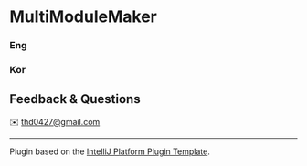 <!-- Plugin description -->
# MultiModuleMaker

### Eng


### Kor

<!-- Plugin description end -->
## Feedback & Questions
✉️ thd0427@gmail.com

---
Plugin based on the [IntelliJ Platform Plugin Template][template].

[template]: https://github.com/JetBrains/intellij-platform-plugin-template
[docs:plugin-description]: https://plugins.jetbrains.com/docs/intellij/plugin-user-experience.html#plugin-description-and-presentation
